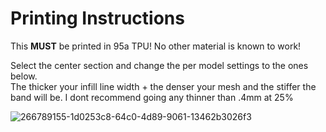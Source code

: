 # Printing Instructions

This **MUST** be printed in 95a TPU! No other material is known to work!

Select the center section and change the per model settings to the ones below.  
The thicker your infill line width + the denser your mesh and the stiffer the band will be. I dont recommend going any thinner than .4mm at 25%

![266789155-1d0253c8-64c0-4d89-9061-13462b3026f3](https://github.com/CapraAudio/CapraStrapra-Beyerdynamic/assets/122894651/793528b9-bd1a-4f2d-9458-075f85c507bf)
